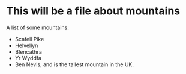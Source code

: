 This will be a file about mountains
===================================

A list of some mountains:

* Scafell Pike
* Helvellyn
* Blencathra
* Yr Wyddfa
* Ben Nevis, and is the tallest mountain in the UK.
